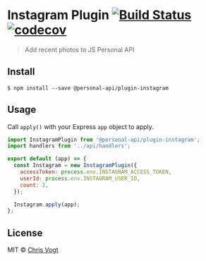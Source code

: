 # Instagram Plugin [![Build Status](https://travis-ci.org/personal-api/plugin-instagram.svg?branch=master)](https://travis-ci.org/personal-api/plugin-instagram) [![codecov](https://codecov.io/gh/personal-api/plugin-instagram.svg?branch=master)](https://codecov.io/gh/personal-api/plugin-instagram?branch=master)

> Add recent photos to JS Personal API


## Install

```
$ npm install --save @personal-api/plugin-instagram
```


## Usage

Call `apply()` with your Express `app` object to apply.

```js
import InstagramPlugin from '@personal-api/plugin-instagram';
import handlers from '../api/handlers';

export default (app) => {
  const Instagram = new InstagramPlugin({
    accessToken: process.env.INSTAGRAM_ACCESS_TOKEN,
    userId: process.env.INSTAGRAM_USER_ID,
    count: 2,
  });

  Instagram.apply(app);
};
```


## License

MIT © [Chris Vogt](https://www.chrisvogt.me)
